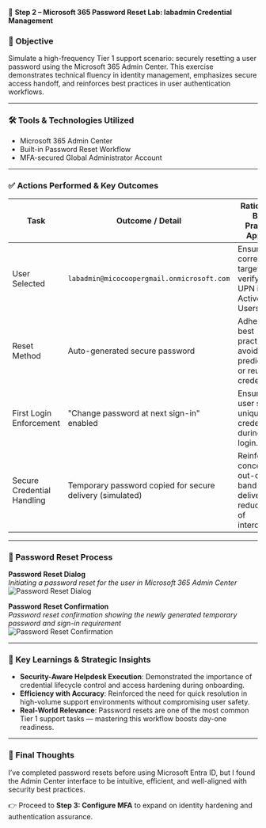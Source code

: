 🔐 **Step 2 – Microsoft 365 Password Reset Lab: labadmin Credential Management**

### 🌟 Objective

Simulate a high-frequency Tier 1 support scenario: securely resetting a user password using the Microsoft 365 Admin Center. This exercise demonstrates technical fluency in identity management, emphasizes secure access handoff, and reinforces best practices in user authentication workflows.

---

### 🛠️ Tools & Technologies Utilized

* Microsoft 365 Admin Center
* Built-in Password Reset Workflow
* MFA-secured Global Administrator Account

---

### ✅ Actions Performed & Key Outcomes

| Task                       | Outcome / Detail                                          | Rationale / Best Practice Applied                                          |
| -------------------------- | --------------------------------------------------------- | -------------------------------------------------------------------------- |
| User Selected              | `labadmin@micocoopergmail.onmicrosoft.com`                | Ensured correct target by verifying UPN in the Active Users list.          |
| Reset Method               | Auto-generated secure password                            | Adhered to best practices by avoiding predictable or reused credentials.   |
| First Login Enforcement    | "Change password at next sign-in" enabled                 | Ensured user sets a unique credential during initial login.                |
| Secure Credential Handling | Temporary password copied for secure delivery (simulated) | Reinforced concept of out-of-band delivery to reduce risk of interception. |

---

### 📸 Password Reset Process

**Password Reset Dialog**  
*Initiating a password reset for the user in Microsoft 365 Admin Center*  
![Password Reset Dialog](https://github.com/miadco/M365-Support-Escalation/blob/main/Phase%201:%20User%20Access%20&%20Provisioning%20(Tier%201)/Step%202%20%E2%80%93%20Microsoft%20365%20Password%20Reset%20Lab:%20labadmin%20Credential%20Management/m365-reset-password-dialog.png?raw=true)

**Password Reset Confirmation**  
*Password reset confirmation showing the newly generated temporary password and sign-in requirement*  
![Password Reset Confirmation](https://github.com/miadco/M365-Support-Escalation/blob/main/Phase%201:%20User%20Access%20&%20Provisioning%20(Tier%201)/Step%202%20%E2%80%93%20Microsoft%20365%20Password%20Reset%20Lab:%20labadmin%20Credential%20Management/m365-reset-password-confirmation.png?raw=true)

---

### 💠 Key Learnings & Strategic Insights

* **Security-Aware Helpdesk Execution**: Demonstrated the importance of credential lifecycle control and access hardening during onboarding.
* **Efficiency with Accuracy**: Reinforced the need for quick resolution in high-volume support environments without compromising user safety.
* **Real-World Relevance**: Password resets are one of the most common Tier 1 support tasks — mastering this workflow boosts day-one readiness.

---

### 🧠 Final Thoughts

I’ve completed password resets before using Microsoft Entra ID, but I found the Admin Center interface to be intuitive, efficient, and well-aligned with security best practices.

👉 Proceed to **Step 3: Configure MFA** to expand on identity hardening and authentication assurance.
